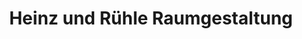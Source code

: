 ---
title: "Heinz und Rühle Raumgestaltung"
url: /moessingen/heinz-und-ruehle-raumgestaltung/
shop: Raumausstattung
---